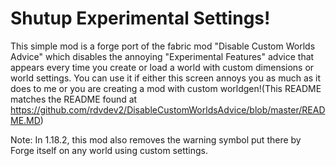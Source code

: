 # Shutup Experimental Settings!

This simple mod is a forge port of the fabric mod "Disable Custom Worlds Advice" which disables the annoying "Experimental Features" advice that appears every time you create or load a world with custom dimensions or world settings. You can use it if either this screen annoys you as much as it does to me or you are creating a mod with custom worldgen!(This README matches the README found at https://github.com/rdvdev2/DisableCustomWorldsAdvice/blob/master/README.MD)

Note: In 1.18.2, this mod also removes the warning symbol put there by Forge itself on any world using custom settings.
